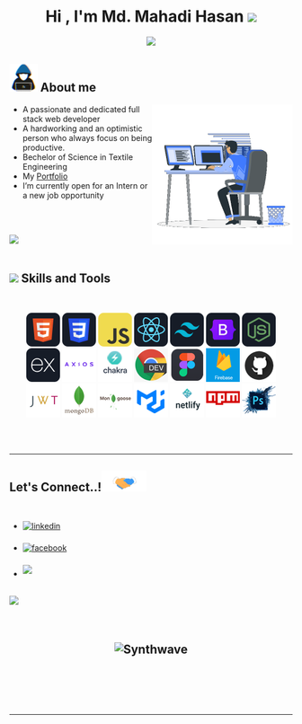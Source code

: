 
<h1 align="center"><b>Hi , I'm Md. Mahadi Hasan </b><img src="https://media.giphy.com/media/hvRJCLFzcasrR4ia7z/giphy.gif" width="35"></h1>

<p align="center">
  <a href="https://github.com/DenverCoder1/readme-typing-svg"><img src="https://readme-typing-svg.herokuapp.com?font=Time+New+Roman&color=cyan&size=25&center=true&vCenter=true&width=600&height=50&lines=Passionate,+Enthusiastic+Web+Developer;MERN+Stack+Developer,;Full+Stack+Developer,;Active+Learner/Researcher,;Love+to+learn+new+stuffs..<3"></a>
</p>

	
## <picture><img src = "https://github.com/sparkmahadi/sparkmahadi/blob/main/gifs/about_me.gif" width = 50px></picture> **About me**

<picture> <img align="right" src="https://github.com/sparkmahadi/sparkmahadi/blob/main/gifs/Right_Side.gif" width = 250px></picture>


- A passionate and dedicated full stack web developer
- A hardworking and an optimistic person who always focus on being productive.
- Bechelor of Science in Textile Engineering
- My [Portfolio](https://portfolio-mahadi.web.app/)
- I’m currently open for an Intern or a new job opportunity

<br><br>

<img src="https://user-images.githubusercontent.com/73097560/115834477-dbab4500-a447-11eb-908a-139a6edaec5c.gif"><br><br>

## <img src="https://media2.giphy.com/media/QssGEmpkyEOhBCb7e1/giphy.gif?cid=ecf05e47a0n3gi1bfqntqmob8g9aid1oyj2wr3ds3mg700bl&rid=giphy.gif" width ="25"><b> Skills and Tools</b>
<br>

<p align="center">

<img src="https://github.com/sparkmahadi/sparkmahadi/blob/main/images/icons/HTML.png"/>
<img src="https://github.com/sparkmahadi/sparkmahadi/blob/main/images/icons/css.png"/>
<img src="https://github.com/sparkmahadi/sparkmahadi/blob/main/images/icons/JavaScript.png"/>
<img src="https://github.com/sparkmahadi/sparkmahadi/blob/main/images/icons/react.png"/>
<img src="https://github.com/sparkmahadi/sparkmahadi/blob/main/images/icons/tailwind.png"/>
<img src="https://github.com/sparkmahadi/sparkmahadi/blob/main/images/icons/Bootsrap.png"/>
<img src="https://github.com/sparkmahadi/sparkmahadi/blob/main/images/icons/node.png"/>
<img src="https://github.com/sparkmahadi/sparkmahadi/blob/main/images/icons/express.png"/>

 <img src="https://github.com/sparkmahadi/sparkmahadi/blob/main/images/icons/axios.png"/>
 <img src="https://github.com/sparkmahadi/sparkmahadi/blob/main/images/icons/chakraui.png"/>
 <img src="https://github.com/sparkmahadi/sparkmahadi/blob/main/images/icons/chrome.png"/>
 <img src="https://github.com/sparkmahadi/sparkmahadi/blob/main/images/icons/figma.png"/>
 <img src="https://github.com/sparkmahadi/sparkmahadi/blob/main/images/icons/firebase.png"/>
 <img src="https://github.com/sparkmahadi/sparkmahadi/blob/main/images/icons/github.png"/>
 <img src="https://github.com/sparkmahadi/sparkmahadi/blob/main/images/icons/jwt.png"/>
 <img src="https://github.com/sparkmahadi/sparkmahadi/blob/main/images/icons/mongodb.png"/>
 <img src="https://github.com/sparkmahadi/sparkmahadi/blob/main/images/icons/mongoose.png"/>
 <img src="https://github.com/sparkmahadi/sparkmahadi/blob/main/images/icons/mui.png"/>
 <img src="https://github.com/sparkmahadi/sparkmahadi/blob/main/images/icons/netlify.png"/>
 <img src="https://github.com/sparkmahadi/sparkmahadi/blob/main/images/icons/npm.png"/>
 <img src="https://github.com/sparkmahadi/sparkmahadi/blob/main/images/icons/photoshop.png"/>

</p><br/>


<br>

-----


## <b> Let's Connect..!</b><img src="https://github.com/sparkmahadi/sparkmahadi/blob/main/gifs/handshake.gif" width ="80">
<br>
<div align='left'>

<ul>

<li>
<a href="https://linkedin.com/in/hasan-mahadi" target="_blank">
<img src="https://img.shields.io/badge/linkedin:  Mahadi Hasan-%2300acee.svg?color=405DE6&style=for-the-badge&logo=linkedin&logoColor=white" alt=linkedin style="margin-bottom: 5px;"/>
</a>
</li>

<br>

<li>
<a href="https://facebook.com/sparkmahadi" target="_blank">
<img src="https://img.shields.io/badge/facebook:  Mahadi Hasan-%2300acee.svg?color=1DA1F2&style=for-the-badge&logo=facebook&logoColor=white" alt=facebook style="margin-bottom: 5px;"/>
</a>
</li>

<br>

<li>
<a href="mailto:mahadi.development@gmail.com" target="_blank">
<img src="https://img.shields.io/badge/gmail:mahadi.development-%23EA4335.svg?style=for-the-badge&logo=gmail&logoColor=white" t=mail style="margin-bottom: 5px;" />
</a>
</li>
	
</ul>
</div>

<br>
<img src="https://user-images.githubusercontent.com/73097560/115834477-dbab4500-a447-11eb-908a-139a6edaec5c.gif">
<br>
<br>
<br>

<div align='center'>

## <p align="center"><img src="https://thumbs.gfycat.com/GoodnaturedFondGaur-size_restricted.gif" alt="Synthwave" height="300" width="500"></p>

</div>
<br>
<br>
<br>
<br>

---
